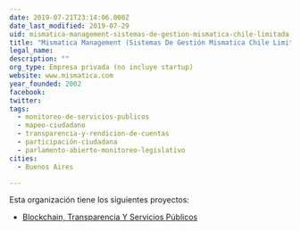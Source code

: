 ```yaml
---
date: 2019-07-21T23:14:06.000Z
date_last_modified: 2019-07-29
uid: mismatica-management-sistemas-de-gestion-mismatica-chile-limitada
title: "Mismatica Management (Sistemas De Gestión Mismatica Chile Limitada)"
legal_name: 
description: ""
org_type: Empresa privada (no incluye startup)
website: www.mismatica.com
year_founded: 2002
facebook: 
twitter: 
tags:
  - monitoreo-de-servicios-publicos
  - mapeo-ciudadano
  - transparencia-y-rendicion-de-cuentas
  - participación-ciudadana
  - parlamento-abierto-monitoreo-legislativo
cities: 
  - Buenos Aires

---
```


Esta organización tiene los siguientes proyectos:

- [Blockchain, Transparencia Y Servicios Públicos](/proyectos/blockchain-transparencia-y-servicios-publicos)
